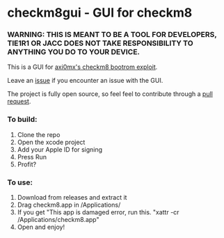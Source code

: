 # checkm8gui - GUI for checkm8

### WARNING: THIS IS MEANT TO BE A TOOL FOR DEVELOPERS, TIE1R1 OR JACC DOES NOT TAKE RESPONSIBILITY TO ANYTHING YOU DO TO YOUR DEVICE.

This is a GUI for [axi0mx's checkm8 bootrom exploit](https://github.com/axi0mx/checkm8). 

Leave an [issue](https://github.com/tier1r/checkm8gui/issues) if you encounter an issue with the GUI.

The project is fully open source, so feel feel to contribute through a [pull request](https://github.com/tier1r/checkm8gui/pulls).

### To build:
1. Clone the repo
2. Open the xcode project
3. Add your Apple ID for signing
4. Press Run
5. Profit?

### To use:
1. Download from releases and extract it
2. Drag checkm8.app in /Applications/
3. If you get "This app is damaged error, run this. "xattr -cr /Applications/checkm8.app"
4. Open and enjoy!
